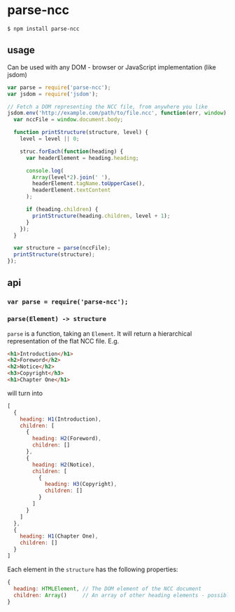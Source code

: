 # parse-ncc

    $ npm install parse-ncc

## usage

Can be used with any DOM - browser or JavaScript implementation (like jsdom)

```js
var parse = require('parse-ncc');
var jsdom = require('jsdom');

// Fetch a DOM representing the NCC file, from anywhere you like
jsdom.env('http://example.com/path/to/file.ncc', function(err, window) {
  var nccFile = window.document.body;

  function printStructure(structure, level) {
    level = level || 0;

    struc.forEach(function(heading) {
      var headerElement = heading.heading;

      console.log(
        Array(level*2).join(' '),
        headerElement.tagName.toUpperCase(),
        headerElement.textContent
      );

      if (heading.children) {
        printStructure(heading.children, level + 1);
      }
    });
  }

  var structure = parse(nccFile);
  printStructure(structure);
});
```

## api

### `var parse = require('parse-ncc');`

### `parse(Element) -> structure`

`parse` is a function, taking an `Element`. It will return a
hierarchical representation of the flat NCC file. E.g.
```html
<h1>Introduction</h1>
<h2>Foreword</h2>
<h2>Notice</h2>
<h3>Copyright</h3>
<h1>Chapter One</h1>
```
will turn into
```js
[
  {
    heading: H1(Introduction),
    children: [
      {
        heading: H2(Foreword),
        children: []
      },
      {
        heading: H2(Notice),
        children: [
          {
            heading: H3(Copyright),
            children: []
          }
        ]
      }
    ]
  },
  {
    heading: H1(Chapter One),
    children: []
  }
]
```

Each element in the `structure` has the following properties:
```js
{
  heading: HTMLElement, // The DOM element of the NCC document
  children: Array()     // An array of other heading elements - possibly empty
}
```
